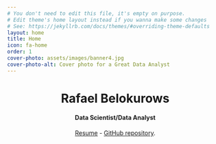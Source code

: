 ```yaml
---
# You don't need to edit this file, it's empty on purpose.
# Edit theme's home layout instead if you wanna make some changes
# See: https://jekyllrb.com/docs/themes/#overriding-theme-defaults
layout: home
title: Home
icon: fa-home
order: 1
cover-photo: assets/images/banner4.jpg
cover-photo-alt: Cover photo for a Great Data Analyst
---
```

<header>
  <h1 class="alt"><strong>Rafael Belokurows</strong></h1> 
  <h4 class="alt"><strong>Data Scientist/Data Analyst</strong></h4>
  <p><a href="/assets/CV Rafael Belokurows - May 23.pdf">Resume</a> - <a href="https://github.com/rafabelokurows/">GitHub repository</a>.</p>
</header>
